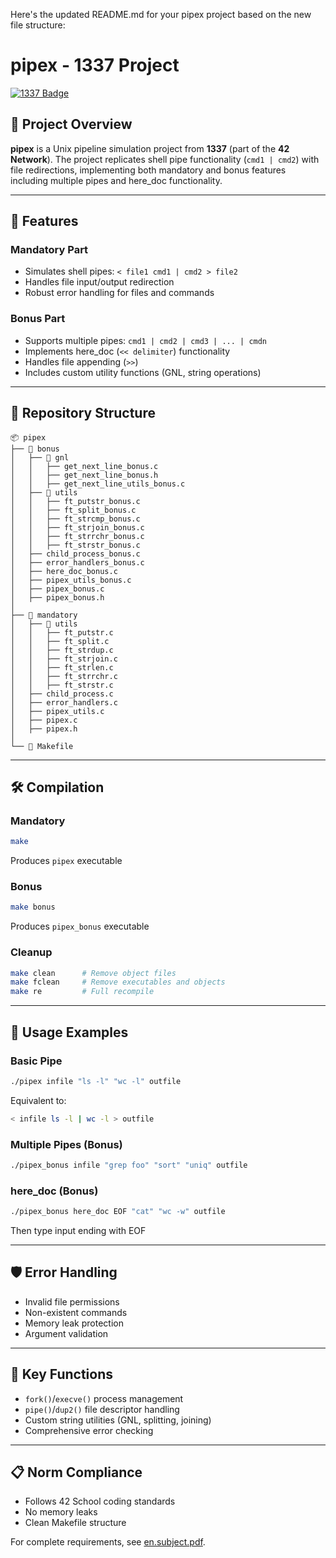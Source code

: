 Here's the updated README.md for your pipex project based on the new file structure:

# pipex - 1337 Project  

[![1337 Badge](https://img.shields.io/badge/1337-Project-blue)](https://www.42network.org/)  

## 📜 Project Overview  

**pipex** is a Unix pipeline simulation project from **1337** (part of the **42 Network**). The project replicates shell pipe functionality (`cmd1 | cmd2`) with file redirections, implementing both mandatory and bonus features including multiple pipes and here_doc functionality.

---

## 🚀 Features  

### Mandatory Part  
- Simulates shell pipes: `< file1 cmd1 | cmd2 > file2`  
- Handles file input/output redirection  
- Robust error handling for files and commands  

### Bonus Part  
- Supports multiple pipes: `cmd1 | cmd2 | cmd3 | ... | cmdn`  
- Implements here_doc (`<< delimiter`) functionality  
- Handles file appending (`>>`)  
- Includes custom utility functions (GNL, string operations)  

---

## 📂 Repository Structure  

```plaintext
📦 pipex
├── 📂 bonus
│   ├── 📂 gnl
│   │   ├── get_next_line_bonus.c
│   │   ├── get_next_line_bonus.h
│   │   ├── get_next_line_utils_bonus.c
│   ├── 📂 utils
│   │   ├── ft_putstr_bonus.c
│   │   ├── ft_split_bonus.c
│   │   ├── ft_strcmp_bonus.c
│   │   ├── ft_strjoin_bonus.c
│   │   ├── ft_strrchr_bonus.c
│   │   ├── ft_strstr_bonus.c
│   ├── child_process_bonus.c
│   ├── error_handlers_bonus.c
│   ├── here_doc_bonus.c
│   ├── pipex_utils_bonus.c
│   ├── pipex_bonus.c
│   ├── pipex_bonus.h
│
├── 📂 mandatory
│   ├── 📂 utils
│   │   ├── ft_putstr.c
│   │   ├── ft_split.c
│   │   ├── ft_strdup.c
│   │   ├── ft_strjoin.c
│   │   ├── ft_strlen.c
│   │   ├── ft_strrchr.c
│   │   ├── ft_strstr.c
│   ├── child_process.c
│   ├── error_handlers.c
│   ├── pipex_utils.c
│   ├── pipex.c
│   ├── pipex.h
│
└── 📜 Makefile
```

---

## 🛠️ Compilation  

### Mandatory  
```bash
make
```
Produces `pipex` executable  

### Bonus  
```bash
make bonus
```
Produces `pipex_bonus` executable  

### Cleanup  
```bash
make clean      # Remove object files
make fclean     # Remove executables and objects
make re         # Full recompile
```

---

## 📖 Usage Examples  

### Basic Pipe  
```bash
./pipex infile "ls -l" "wc -l" outfile
```
Equivalent to:  
```bash
< infile ls -l | wc -l > outfile
```

### Multiple Pipes (Bonus)  
```bash
./pipex_bonus infile "grep foo" "sort" "uniq" outfile
```

### here_doc (Bonus)  
```bash
./pipex_bonus here_doc EOF "cat" "wc -w" outfile
```
Then type input ending with EOF

---

## 🛡️ Error Handling  
- Invalid file permissions  
- Non-existent commands  
- Memory leak protection  
- Argument validation  

---

## 🌟 Key Functions  
- `fork()`/`execve()` process management  
- `pipe()`/`dup2()` file descriptor handling  
- Custom string utilities (GNL, splitting, joining)  
- Comprehensive error checking  

---

## 📋 Norm Compliance  
- Follows 42 School coding standards  
- No memory leaks  
- Clean Makefile structure

For complete requirements, see [en.subject.pdf](subject/en.subject.pdf).
